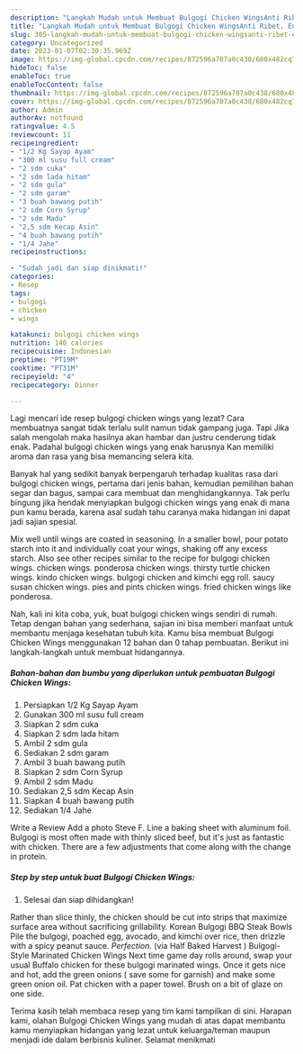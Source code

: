 ```yaml
---
description: "Langkah Mudah untuk Membuat Bulgogi Chicken WingsAnti Ribet, Enak Banget"
title: "Langkah Mudah untuk Membuat Bulgogi Chicken WingsAnti Ribet, Enak Banget"
slug: 305-langkah-mudah-untuk-membuat-bulgogi-chicken-wingsanti-ribet-enak-banget
category: Uncategorized
date: 2023-01-07T02:30:35.969Z
image: https://img-global.cpcdn.com/recipes/872596a707a0c438/680x482cq70/bulgogi-chicken-wings-foto-resep-utama.jpg
hideToc: false
enableToc: true
enableTocContent: false
thumbnail: https://img-global.cpcdn.com/recipes/872596a707a0c438/680x482cq70/bulgogi-chicken-wings-foto-resep-utama.jpg
cover: https://img-global.cpcdn.com/recipes/872596a707a0c438/680x482cq70/bulgogi-chicken-wings-foto-resep-utama.jpg
author: Admin
authorAv: notfound
ratingvalue: 4.5
reviewcount: 11
recipeingredient:
- "1/2 Kg Sayap Ayam"
- "300 ml susu full cream"
- "2 sdm cuka"
- "2 sdm lada hitam"
- "2 sdm gula"
- "2 sdm garam"
- "3 buah bawang putih"
- "2 sdm Corn Syrup"
- "2 sdm Madu"
- "2,5 sdm Kecap Asin"
- "4 buah bawang putih"
- "1/4 Jahe"
recipeinstructions:

- "Sudah jadi dan siap dinikmati!"
categories:
- Resep
tags:
- bulgogi
- chicken
- wings

katakunci: bulgogi chicken wings 
nutrition: 140 calories
recipecuisine: Indonesian
preptime: "PT19M"
cooktime: "PT31M"
recipeyield: "4"
recipecategory: Dinner

---
```



Lagi mencari ide resep bulgogi chicken wings yang lezat? Cara membuatnya sangat tidak terlalu sulit namun tidak gampang juga. Tapi Jika salah mengolah maka hasilnya akan hambar dan justru cenderung tidak enak. Padahal bulgogi chicken wings yang enak harusnya Kan memiliki aroma dan rasa yang bisa memancing selera kita.


Banyak hal yang sedikit banyak berpengaruh terhadap kualitas rasa dari bulgogi chicken wings, pertama dari jenis bahan, kemudian pemilihan bahan segar dan bagus, sampai cara membuat dan menghidangkannya. Tak perlu bingung jika hendak menyiapkan bulgogi chicken wings yang enak di mana pun kamu berada, karena asal sudah tahu caranya maka hidangan ini dapat jadi sajian spesial.

Mix well until wings are coated in seasoning. In a smaller bowl, pour potato starch into it and individually coat your wings, shaking off any excess starch. Also see other recipes similar to the recipe for bulgogi chicken wings. chicken wings. ponderosa chicken wings. thirsty turtle chicken wings. kindo chicken wings. bulgogi chicken and kimchi egg roll. saucy susan chicken wings. pies and pints chicken wings. fried chicken wings like ponderosa.


Nah, kali ini kita coba, yuk, buat bulgogi chicken wings sendiri di rumah. Tetap dengan bahan yang sederhana, sajian ini bisa memberi manfaat untuk membantu menjaga kesehatan tubuh kita. Kamu bisa membuat Bulgogi Chicken Wings menggunakan 12 bahan dan 0 tahap pembuatan. Berikut ini langkah-langkah untuk membuat hidangannya.

<!--inarticleads1-->

##### Bahan-bahan dan bumbu yang diperlukan untuk pembuatan Bulgogi Chicken Wings:

1. Persiapkan 1/2 Kg Sayap Ayam
1. Gunakan 300 ml susu full cream
1. Siapkan 2 sdm cuka
1. Siapkan 2 sdm lada hitam
1. Ambil 2 sdm gula
1. Sediakan 2 sdm garam
1. Ambil 3 buah bawang putih
1. Siapkan 2 sdm Corn Syrup
1. Ambil 2 sdm Madu
1. Sediakan 2,5 sdm Kecap Asin
1. Siapkan 4 buah bawang putih
1. Sediakan 1/4 Jahe


Write a Review Add a photo Steve F. Line a baking sheet with aluminum foil. Bulgogi is most often made with thinly sliced beef, but it&#39;s just as fantastic with chicken. There are a few adjustments that come along with the change in protein. 

<!--inarticleads2-->

##### Step by step untuk buat Bulgogi Chicken Wings:


1. Selesai dan siap dihidangkan!

Rather than slice thinly, the chicken should be cut into strips that maximize surface area without sacrificing grillability. Korean Bulgogi BBQ Steak Bowls Pile the bulgogi, poached egg, avocado, and kimchi over rice, then drizzle with a spicy peanut sauce. *Perfection.* (via Half Baked Harvest ) Bulgogi-Style Marinated Chicken Wings Next time game day rolls around, swap your usual Buffalo chicken for these bulgogi marinated wings. Once it gets nice and hot, add the green onions ( save some for garnish) and make some green onion oil. Pat chicken with a paper towel. Brush on a bit of glaze on one side. 

Terima kasih telah membaca resep yang tim kami tampilkan di sini. Harapan kami, olahan Bulgogi Chicken Wings yang mudah di atas dapat membantu kamu menyiapkan hidangan yang lezat untuk keluarga/teman maupun menjadi ide dalam berbisnis kuliner. Selamat menikmati
